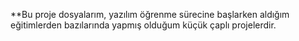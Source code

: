 **Bu proje dosyalarım, yazılım öğrenme sürecine başlarken aldığım eğitimlerden bazılarında yapmış olduğum küçük çaplı projelerdir.
